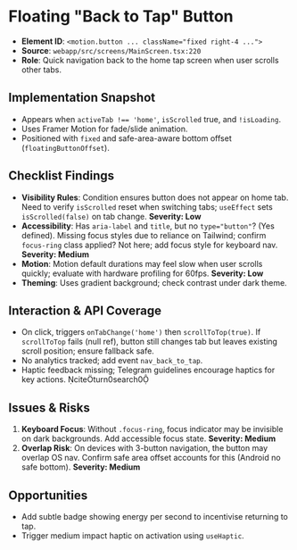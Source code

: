 # Floating "Back to Tap" Button

- **Element ID**: `<motion.button ... className="fixed right-4 ...">`
- **Source**: `webapp/src/screens/MainScreen.tsx:220`
- **Role**: Quick navigation back to the home tap screen when user scrolls other tabs.

## Implementation Snapshot
- Appears when `activeTab !== 'home'`, `isScrolled` true, and `!isLoading`.
- Uses Framer Motion for fade/slide animation.
- Positioned with `fixed` and safe-area-aware bottom offset (`floatingButtonOffset`).

## Checklist Findings
- **Visibility Rules**: Condition ensures button does not appear on home tab. Need to verify `isScrolled` reset when switching tabs; `useEffect` sets `isScrolled(false)` on tab change. **Severity: Low**
- **Accessibility**: Has `aria-label` and `title`, but no `type="button"`? (Yes defined). Missing focus styles due to reliance on Tailwind; confirm `focus-ring` class applied? Not here; add focus style for keyboard nav. **Severity: Medium**
- **Motion**: Motion default durations may feel slow when user scrolls quickly; evaluate with hardware profiling for 60fps. **Severity: Low**
- **Theming**: Uses gradient background; check contrast under dark theme.

## Interaction & API Coverage
- On click, triggers `onTabChange('home')` then `scrollToTop(true)`. If `scrollToTop` fails (null ref), button still changes tab but leaves existing scroll position; ensure fallback safe.
- No analytics tracked; add event `nav_back_to_tap`.
- Haptic feedback missing; Telegram guidelines encourage haptics for key actions. citeturn0search0

## Issues & Risks
1. **Keyboard Focus**: Without `.focus-ring`, focus indicator may be invisible on dark backgrounds. Add accessible focus state. **Severity: Medium**
2. **Overlap Risk**: On devices with 3-button navigation, the button may overlap OS nav. Confirm safe area offset accounts for this (Android no safe bottom). **Severity: Medium**

## Opportunities
- Add subtle badge showing energy per second to incentivise returning to tap.
- Trigger medium impact haptic on activation using `useHaptic`.
